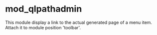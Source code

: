 # mod_qlpathadmin

This module display a link to the actual generated page of a menu item.
Attach it to module position 'toolbar'.